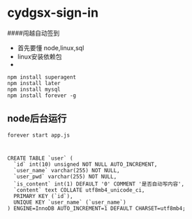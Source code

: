 # cydgsx-sign-in
####闯越自动签到

- 首先要懂 node,linux,sql
- linux安装依赖包
-
	
	npm install superagent
	npm install later
	npm install mysql
	npm install forever -g

## node后台运行
	
	forever start app.js


#
	CREATE TABLE `user` (
	  `id` int(10) unsigned NOT NULL AUTO_INCREMENT,
	  `user_name` varchar(255) NOT NULL,
	  `user_pwd` varchar(255) NOT NULL,
	  `is_content` int(1) DEFAULT '0' COMMENT '是否自动写内容',
	  `content` text COLLATE utf8mb4_unicode_ci,
	  PRIMARY KEY (`id`),
	  UNIQUE KEY `user_name` (`user_name`)
	) ENGINE=InnoDB AUTO_INCREMENT=1 DEFAULT CHARSET=utf8mb4;